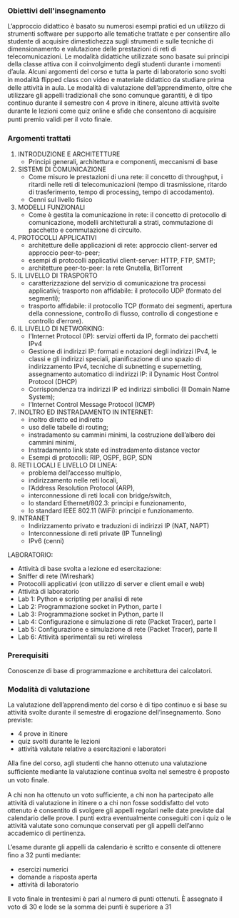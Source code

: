 ### Obiettivi dell'insegnamento
L’approccio didattico è basato su numerosi esempi pratici ed un utilizzo di strumenti software per supporto alle tematiche trattate e per consentire allo studente di acquisire dimestichezza sugli strumenti e sulle tecniche di dimensionamento e valutazione delle prestazioni di reti di telecomunicazioni.
Le modalità didattiche utilizzate sono basate sui principi della classe attiva con il coinvolgimento degli studenti durante i momenti d’aula. Alcuni argomenti del corso e tutta la parte di laboratorio sono svolti in modalità ﬂipped class con video e materiale didattico da studiare prima delle attività in aula. Le modalità di valutazione  dell’apprendimento, oltre che utilizzare gli appelli tradizionali che sono comunque garantiti, è di tipo continuo durante il semestre con 4 prove in itinere, alcune attività svolte durante le lezioni come quiz online e sﬁde che consentono di acquisire punti premio validi per il voto ﬁnale.

### Argomenti trattati
1. INTRODUZIONE E ARCHITETTURE
	- Principi generali, architettura e componenti, meccanismi di base
2. SISTEMI DI COMUNICAZIONE
	- Come misuro le prestazioni di una rete: il concetto di throughput, i ritardi nelle reti di telecomunicazioni (tempo di trasmissione, ritardo di trasferimento, tempo di processing, tempo di accodamento).
	- Cenni sul livello fisico
3. MODELLI FUNZIONALI
	- Come è gestita la comunicazione in rete: il concetto di protocollo di comunicazione, modelli architetturali a strati, commutazione di pacchetto e commutazione di circuito.
4. PROTOCOLLI APPLICATIVI 
	- architetture delle applicazioni di rete: approccio client-server ed approccio peer-to-peer;
	- esempi di protocolli applicativi client-server: HTTP, FTP, SMTP;
	- architetture peer-to-peer: la rete Gnutella, BitTorrent
5. IL LIVELLO DI TRASPORTO
	- caratterizzazione del servizio di comunicazione tra processi applicativi; trasporto non affidabile: il protocollo UDP (formato del segmenti);
	- trasporto affidabile: il protocollo TCP (formato dei segmenti, apertura della connessione, controllo di flusso, controllo di congestione e controllo d’errore).
6. IL LIVELLO DI NETWORKING:
	- l’Internet Protocol (IP): servizi offerti da IP, formato dei pacchetti IPv4
	- Gestione di indirizzi IP: formati e notazioni degli indirizzi IPv4, le classi e gli indirizzi speciali, pianificazione di uno spazio di indirizzamento IPv4, tecniche di subnetting e supernetting, assegnamento automatico di indirizzi IP: il Dynamic Host Control Protocol (DHCP)
	- Corrispondenza tra indirizzi IP ed indirizzi simbolici (Il Domain Name System);
	- l’Internet Control Message Protocol (ICMP)
7. INOLTRO ED INSTRADAMENTO IN INTERNET:
	- inoltro diretto ed indiretto
	- uso delle tabelle di routing;
	- instradamento su cammini minimi, la costruzione dell’albero dei cammini minimi,
	- Instradamento link state ed instradamento distance vector
	- Esempi di protocolli: RIP, OSPF, BGP, SDN
8. RETI LOCALI E LIVELLO DI LINEA:
	- problema dell’accesso multiplo,
	- indirizzamento nelle reti locali,
	- l’Address Resolution Protocol (ARP),
	- interconnessione di reti locali con bridge/switch,
	- lo standard Ethernet/802.3: principi e funzionamento,
	- lo standard IEEE 802.11 (WiFi): principi e funzionamento.
9. INTRANET
	- Indirizzamento privato e traduzioni di indirizzi IP (NAT, NAPT)
	- Interconnessione di reti private (IP Tunneling)
	- IPv6 (cenni)

LABORATORIO: 
- Attività di base svolta a lezione ed esercitazione:  
- Sniffer di rete (Wireshark)  
- Protocolli applicativi (con utilizzo di server e client email e web)  
- Attività di laboratorio  
- Lab 1: Python e scripting per analisi di rete  
- Lab 2: Programmazione socket in Python, parte I  
- Lab 3: Programmazione socket in Python, parte II  
- Lab 4: Configurazione e simulazione di rete (Packet Tracer), parte I  
- Lab 5: Configurazione e simulazione di rete (Packet Tracer), parte II
- Lab 6: Attività sperimentali su reti wireless  

### Prerequisiti
Conoscenze di base di programmazione e architettura dei calcolatori.

### Modalità di valutazione
La valutazione dell’apprendimento del corso è di tipo continuo e si base su attività svolte durante il semestre di erogazione dell’insegnamento. Sono previste:
- 4 prove in itinere
- quiz svolti durante le lezioni
- attività valutate relative a esercitazioni e laboratori

Alla ﬁne del corso, agli studenti che hanno ottenuto una valutazione suﬃciente mediante la valutazione continua svolta nel semestre è proposto un voto ﬁnale.

A chi non ha ottenuto un voto suﬃciente, a chi non ha partecipato alle attività di valutazione in itinere o a chi non fosse soddisfatto del voto ottenuto è consentito di svolgere gli appelli regolari nelle date previste dal calendario delle prove. I punti extra eventualmente conseguiti con i quiz o le attività valutate sono comunque conservati per gli appelli dell’anno accademico di pertinenza.

L’esame durante gli appelli da calendario è scritto e consente di ottenere ﬁno a 32 punti mediante:
- esercizi numerici
- domande a risposta aperta
- attività di laboratorio

Il voto ﬁnale in trentesimi è pari al numero di punti ottenuti. È assegnato il voto di 30 e lode se la somma dei punti è superiore a 31